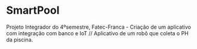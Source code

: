 # SmartPool
Projeto Integrador do 4ºsemestre, Fatec-Franca - Criação de um aplicativo com integração com banco e IoT // Aplicativo de um robô que coleta o PH da piscina.
